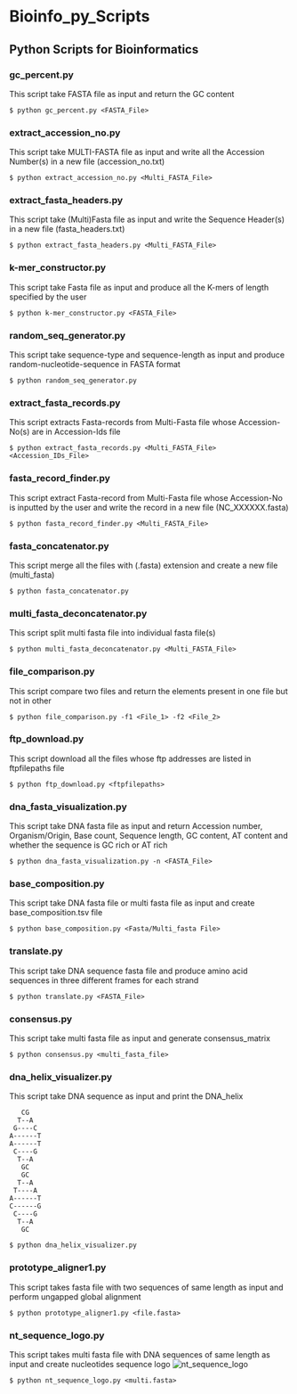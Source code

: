 # Bioinfo_py_Scripts
## Python Scripts for Bioinformatics
### gc_percent.py
This script take FASTA file as input and return the GC content
```
$ python gc_percent.py <FASTA_File>
```
### extract_accession_no.py
This script take MULTI-FASTA file as input and write all the Accession Number(s) in a new file (accession_no.txt)
```
$ python extract_accession_no.py <Multi_FASTA_File>
```
### extract_fasta_headers.py
This script take (Multi)Fasta file as input and write the Sequence Header(s) in a new file (fasta_headers.txt)
```
$ python extract_fasta_headers.py <Multi_FASTA_File>
```
### k-mer_constructor.py
This script take Fasta file as input and produce all the K-mers of length specified by the user
```
$ python k-mer_constructor.py <FASTA_File>
```
### random_seq_generator.py
This script take sequence-type and sequence-length as input and produce random-nucleotide-sequence in FASTA format
```
$ python random_seq_generator.py
```
### extract_fasta_records.py
This script extracts Fasta-records from Multi-Fasta file whose Accession-No(s) are in Accession-Ids file
```
$ python extract_fasta_records.py <Multi_FASTA_File> <Accession_IDs_File>
```
### fasta_record_finder.py
This script extract Fasta-record from Multi-Fasta file whose Accession-No is inputted by the user and write the record in a new file (NC_XXXXXX.fasta)
```
$ python fasta_record_finder.py <Multi_FASTA_File>
````
### fasta_concatenator.py
This script merge all the files with (.fasta) extension and create a new file (multi_fasta)
```
$ python fasta_concatenator.py
```
### multi_fasta_deconcatenator.py
This script split multi fasta file into individual fasta file(s)
```
$ python multi_fasta_deconcatenator.py <Multi_FASTA_File>
```
### file_comparison.py
This script compare two files and return the elements present in one file but not in other
```
$ python file_comparison.py -f1 <File_1> -f2 <File_2>
```
### ftp_download.py
This script download all the files whose ftp addresses are listed in ftpfilepaths file
```
$ python ftp_download.py <ftpfilepaths>
```
### dna_fasta_visualization.py
This script take DNA fasta file as input and return Accession number, Organism/Origin, Base count, Sequence length, GC content, AT content and whether the sequence is GC rich or AT rich
```
$ python dna_fasta_visualization.py -n <FASTA_File>
```
### base_composition.py
This script take DNA fasta file or multi fasta file as input and create base_composition.tsv file
```
$ python base_composition.py <Fasta/Multi_fasta File>
```
### translate.py
This script take DNA sequence fasta file and produce amino acid sequences in three different frames for each strand
```
$ python translate.py <FASTA_File>
```
### consensus.py
This script take multi fasta file as input and generate consensus_matrix
```
$ python consensus.py <multi_fasta_file>
```
### dna_helix_visualizer.py
This script take DNA sequence as input and print the DNA_helix

	   CG
	  T--A
	 G----C
	A------T
	A------T
	 C----G
	  T--A
	   GC
	   GC
	  T--A
	 T----A
	A------T
	C------G
	 C----G
	  T--A
	   GC
```
$ python dna_helix_visualizer.py
```
### prototype_aligner1.py
This script takes fasta file with two sequences of same length as input and perform ungapped global alignment
```
$ python prototype_aligner1.py <file.fasta>
```
### nt_sequence_logo.py
This script takes multi fasta file with DNA sequences of same length as input and create nucleotides sequence logo
![nt_sequence_logo](https://github.com/rajanbit/Bioinfo_py_Scripts/blob/master/supplementary_data/images/nt_seq_logo.png)
```
$ python nt_sequence_logo.py <multi.fasta>
```
